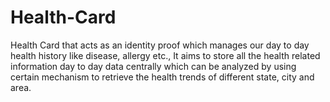 # Health-Card
Health Card that acts as an identity proof which manages our day to day health history like disease, allergy etc., It aims to store all the health related information day to day data centrally which can be analyzed by using certain mechanism to retrieve the health trends of different state, city and area.
